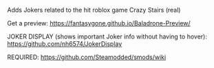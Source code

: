 Adds Jokers related to the hit roblox game Crazy Stairs (real)

Get a preview:
https://fantasygone.github.io/Baladrone-Preview/

JOKER DISPLAY (shows important Joker info without having to hover): 
https://github.com/nh6574/JokerDisplay

REQUIRED:
https://github.com/Steamodded/smods/wiki
